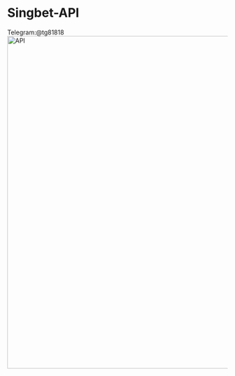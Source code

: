 # Singbet-API
Telegram:@tg81818
<img width="760" alt="API" src="https://github.com/user-attachments/assets/c4e2b063-cc8a-4de3-b44c-4ea740f03db0" />
